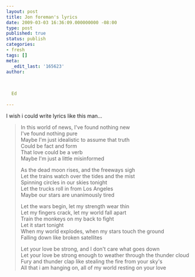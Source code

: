 ```yaml
---
layout: post
title: Jon foreman's lyrics
date: 2009-03-03 16:36:09.000000000 -08:00
type: post
published: true
status: publish
categories:
- fresh
tags: []
meta:
  _edit_last: '165623'
author:
  
  
  
  Ed
  
---
```

<p>I wish i could write lyrics like this man...</p>
<blockquote><p>In this world of news, I've found nothing new<br />
I've found nothing pure<br />
Maybe I'm just idealistic to assume that truth<br />
Could be fact and form<br />
That love could be a verb<br />
Maybe I'm just a little misinformed</p>
<p>As the dead moon rises, and the freeways sigh<br />
Let the trains watch over the tides and the mist<br />
Spinning circles in our skies tonight<br />
Let the trucks roll in from Los Angeles<br />
Maybe our stars are unanimously tired</p>
<p>Let the wars begin, let my strength wear thin<br />
Let my fingers crack, let my world fall apart<br />
Train the monkeys on my back to fight<br />
Let it start tonight<br />
When my world explodes, when my stars touch the ground<br />
Falling down like broken satellites</p>
<p>Let your love be strong, and I don't care what goes down<br />
Let your love be strong enough to weather through the thunder cloud<br />
Fury and thunder clap like stealing the fire from your sky's<br />
All that i am hanging on, all of my world resting on your love</p></blockquote>
